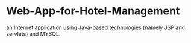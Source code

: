 # Web-App-for-Hotel-Management
an Internet application using Java-based technologies (namely JSP and servlets) and MYSQL.

